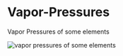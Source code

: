 # Vapor-Pressures
Vapor Pressures of some elements


![vapor pressures of some elements](https://user-images.githubusercontent.com/30641156/226087223-5d53d75b-ea4d-45d9-a18a-bf3ecc64b324.png)

